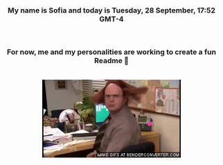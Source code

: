 


<div align="center">
<h3 >My name is Sofia and today is Tuesday, 28 September, 17:52 GMT-4</h3><br>
<h3 >For now, me and my personalities are working to create a fun Readme 👋
</h3><br>
<img src='img/dwight.gif' alt='working...'/>
</div>
